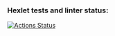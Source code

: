 ### Hexlet tests and linter status:
[![Actions Status](https://github.com/Dmitrydrum/qa-engineer-project-84/actions/workflows/hexlet-check.yml/badge.svg)](https://github.com/Dmitrydrum/qa-engineer-project-84/actions)